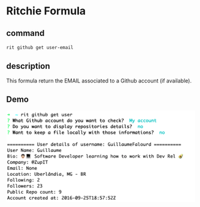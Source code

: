 # Ritchie Formula

## command

```bash
rit github get user-email
```

## description

This formula return the EMAIL associated to a Github account (if available).

## Demo

<img class="special-img-class" src="/docs/img/rit-github-get-user.png"/>